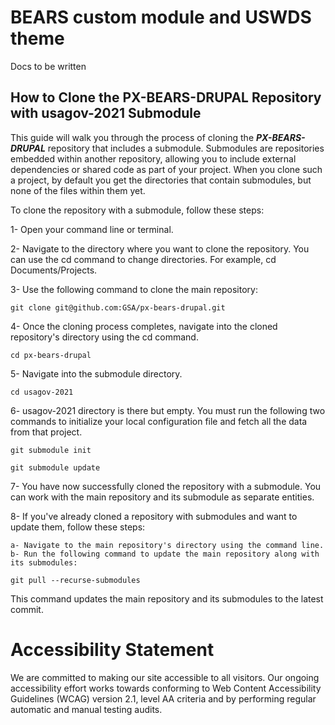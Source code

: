 # BEARS custom module and USWDS theme

Docs to be written

## How to Clone the PX-BEARS-DRUPAL Repository with usagov-2021 Submodule
This guide will walk you through the process of cloning the ***PX-BEARS-DRUPAL*** repository that includes a submodule. Submodules are repositories embedded within another repository, allowing you to include external dependencies or shared code as part of your project. When you clone such a project, by default you get the directories that contain submodules, but none of the files within them yet.

To clone the repository with a submodule, follow these steps:

1- Open your command line or terminal.

2- Navigate to the directory where you want to clone the repository. You can use the cd command to change directories. For example, cd Documents/Projects.

3- Use the following command to clone the main repository:

```git clone git@github.com:GSA/px-bears-drupal.git```

4- Once the cloning process completes, navigate into the cloned repository's directory using the cd command.

```cd px-bears-drupal```

5- Navigate into the submodule directory.

```cd usagov-2021```


6- usagov-2021 directory is there but empty. You must run the following two commands to initialize your local configuration file and fetch all the data from that project.

```git submodule init```

```git submodule update```

7- You have now successfully cloned the repository with a submodule. You can work with the main repository and its submodule as separate entities.

8- If you've already cloned a repository with submodules and want to update them, follow these steps:

    a- Navigate to the main repository's directory using the command line.
    b- Run the following command to update the main repository along with its submodules: 
```git pull --recurse-submodules```

This command updates the main repository and its submodules to the latest commit.

# Accessibility Statement

We are committed to making our site accessible to all visitors. Our ongoing accessibility effort works towards conforming to Web Content Accessibility Guidelines (WCAG) version 2.1, level AA criteria and by performing regular automatic and manual testing audits.
